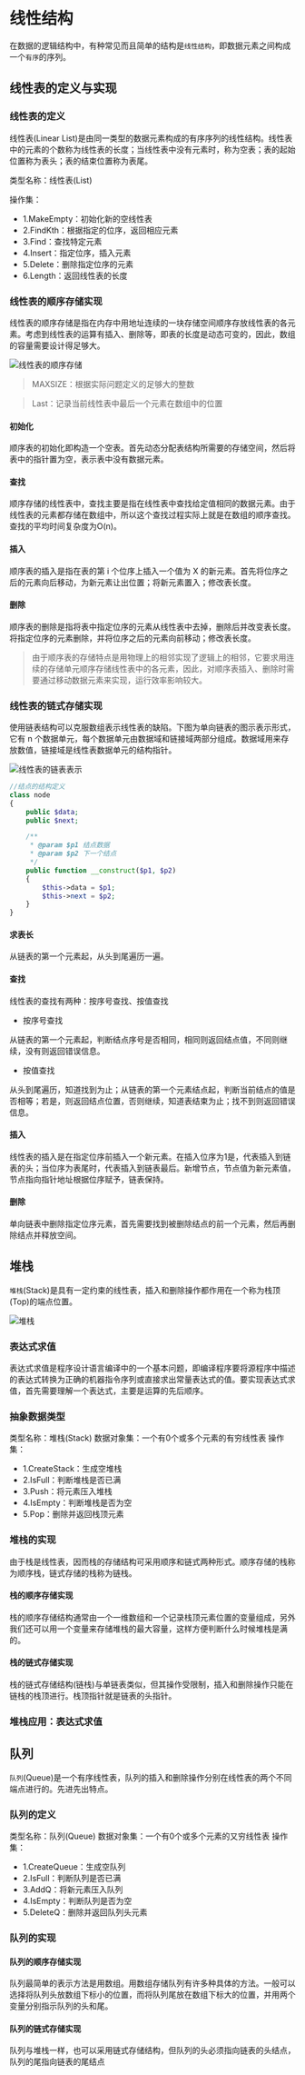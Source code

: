 # 线性结构

在数据的逻辑结构中，有种常见而且简单的结构是`线性结构`，即数据元素之间构成一个`有序`的序列。

## 线性表的定义与实现

### 线性表的定义

线性表(Linear List)是由同一类型的数据元素构成的有序序列的线性结构。线性表中的元素的个数称为线性表的长度；当线性表中没有元素时，称为空表；表的起始位置称为表头；表的结束位置称为表尾。

类型名称：线性表(List)

操作集：
- 1.MakeEmpty：初始化新的空线性表
- 2.FindKth：根据指定的位序，返回相应元素
- 3.Find：查找特定元素
- 4.Insert：指定位序，插入元素
- 5.Delete：删除指定位序的元素
- 6.Length：返回线性表的长度

### 线性表的顺序存储实现

线性表的顺序存储是指在内存中用地址连续的一块存储空间顺序存放线性表的各元素。考虑到线性表的运算有插入、删除等，即表的长度是动态可变的，因此，数组的容量需要设计得足够大。

![线性表的顺序存储](https://gfblog.cn/images/github/gfphp/DSA-线性表的顺序存储示意.png)

> MAXSIZE：根据实际问题定义的足够大的整数

> Last：记录当前线性表中最后一个元素在数组中的位置

#### 初始化

顺序表的初始化即构造一个空表。首先动态分配表结构所需要的存储空间，然后将表中的指针置为空，表示表中没有数据元素。

#### 查找

顺序存储的线性表中，查找主要是指在线性表中查找给定值相同的数据元素。由于线性表的元素都存储在数组中，所以这个查找过程实际上就是在数组的顺序查找。查找的平均时间复杂度为O(n)。

#### 插入

顺序表的插入是指在表的第 i 个位序上插入一个值为 X 的新元素。首先将位序之后的元素向后移动，为新元素让出位置；将新元素置入；修改表长度。

#### 删除

顺序表的删除是指将表中指定位序的元素从线性表中去掉，删除后并改变表长度。将指定位序的元素删除，并将位序之后的元素向前移动；修改表长度。

> 由于顺序表的存储特点是用物理上的相邻实现了逻辑上的相邻，它要求用连续的存储单元顺序存储线性表中的各元素，因此，对顺序表插入、删除时需要通过移动数据元素来实现，运行效率影响较大。

### 线性表的链式存储实现

使用链表结构可以克服数组表示线性表的缺陷。下图为单向链表的图示表示形式，它有 n 个数据单元，每个数据单元由数据域和链接域两部分组成。数据域用来存放数值，链接域是线性表数据单元的结构指针。

![线性表的链表表示](https://gfblog.cn/images/github/gfphp/DSA-线性表的链表表示.png)

```php
//结点的结构定义
class node
{
	public $data;
	public $next;

	/**
	 * @param $p1 结点数据
	 * @param $p2 下一个结点
	 */
	public function __construct($p1, $p2)
	{
		$this->data = $p1;
		$this->next = $p2;
	}
}
```

#### 求表长

从链表的第一个元素起，从头到尾遍历一遍。

#### 查找

线性表的查找有两种：按序号查找、按值查找

- 按序号查找

从链表的第一个元素起，判断结点序号是否相同，相同则返回结点值，不同则继续，没有则返回错误信息。

- 按值查找

从头到尾遍历，知道找到为止；从链表的第一个元素结点起，判断当前结点的值是否相等；若是，则返回结点位置，否则继续，知道表结束为止；找不到则返回错误信息。

#### 插入

线性表的插入是在指定位序前插入一个新元素。在插入位序为1是，代表插入到链表的头；当位序为表尾时，代表插入到链表最后。新增节点，节点值为新元素值，节点指向指针地址根据位序赋予，链表保持。

#### 删除

单向链表中删除指定位序元素，首先需要找到被删除结点的前一个元素，然后再删除结点并释放空间。

## 堆栈

`堆栈`(Stack)是具有一定约束的线性表，插入和删除操作都作用在一个称为栈顶(Top)的端点位置。

![堆栈](https://gfblog.cn/images/github/gfphp/DSA-stack.png)

### 表达式求值

表达式求值是程序设计语言编译中的一个基本问题，即编译程序要将源程序中描述的表达式转换为正确的机器指令序列或直接求出常量表达式的值。要实现表达式求值，首先需要理解一个表达式，主要是运算的先后顺序。

### 抽象数据类型

类型名称：堆栈(Stack)
数据对象集：一个有0个或多个元素的有穷线性表
操作集：
- 1.CreateStack：生成空堆栈
- 2.IsFull：判断堆栈是否已满
- 3.Push：将元素压入堆栈
- 4.IsEmpty：判断堆栈是否为空
- 5.Pop：删除并返回栈顶元素

### 堆栈的实现

由于栈是线性表，因而栈的存储结构可采用顺序和链式两种形式。顺序存储的栈称为顺序栈，链式存储的栈称为链栈。

#### 栈的顺序存储实现

栈的顺序存储结构通常由一个一维数组和一个记录栈顶元素位置的变量组成，另外我们还可以用一个变量来存储堆栈的最大容量，这样方便判断什么时候堆栈是满的。

#### 栈的链式存储实现

栈的链式存储结构(链栈)与单链表类似，但其操作受限制，插入和删除操作只能在链栈的栈顶进行。栈顶指针就是链表的头指针。

### 堆栈应用：表达式求值

## 队列

`队列`(Queue)是一个有序线性表，队列的插入和删除操作分别在线性表的两个不同端点进行的。先进先出特点。

### 队列的定义

类型名称：队列(Queue)
数据对象集：一个有0个或多个元素的又穷线性表
操作集：
- 1.CreateQueue：生成空队列
- 2.IsFull：判断队列是否已满
- 3.AddQ：将新元素压入队列
- 4.IsEmpty：判断队列是否为空
- 5.DeleteQ：删除并返回队列头元素

### 队列的实现

#### 队列的顺序存储实现

队列最简单的表示方法是用数组。用数组存储队列有许多种具体的方法。一般可以选择将队列头放数组下标小的位置，而将队列尾放在数组下标大的位置，并用两个变量分别指示队列的头和尾。

#### 队列的链式存储实现

队列与堆栈一样，也可以采用链式存储结构，但队列的头必须指向链表的头结点，队列的尾指向链表的尾结点